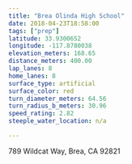 ```yaml
---
title: "Brea Olinda High School"
date: 2018-04-23T18:58:00
tags: ["prep"]
latitude: 33.9300652
longitude: -117.8780038
elevation_meters: 168.65
distance_meters: 400.00
lap_lanes: 8
home_lanes: 8
surface_type: artificial
surface_color: red
turn_diameter_meters: 64.56
turn_radius_b_meters: 30.96
speed_rating: 2.82
steeple_water_location: n/a

---
```

789 Wildcat Way, Brea, CA 92821
<!--more-->
